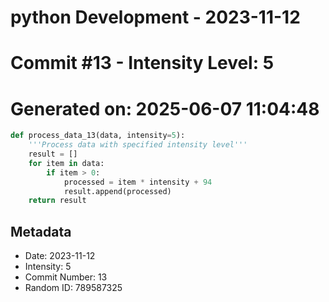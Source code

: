 ﻿# python Development - 2023-11-12
# Commit #13 - Intensity Level: 5
# Generated on: 2025-06-07 11:04:48
```python
def process_data_13(data, intensity=5):
    '''Process data with specified intensity level'''
    result = []
    for item in data:
        if item > 0:
            processed = item * intensity + 94
            result.append(processed)
    return result
```
## Metadata
- Date: 2023-11-12
- Intensity: 5
- Commit Number: 13
- Random ID: 789587325
